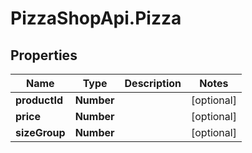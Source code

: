 # PizzaShopApi.Pizza

## Properties

Name | Type | Description | Notes
------------ | ------------- | ------------- | -------------
**productId** | **Number** |  | [optional] 
**price** | **Number** |  | [optional] 
**sizeGroup** | **Number** |  | [optional] 


